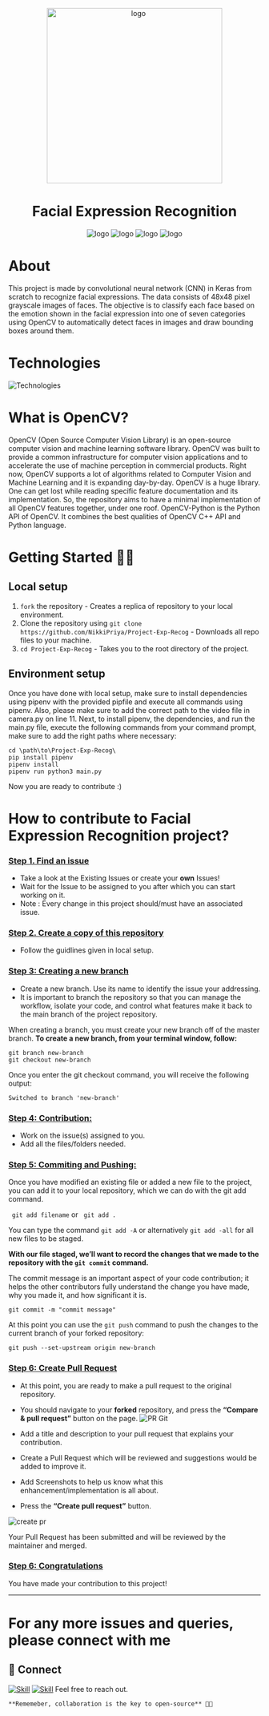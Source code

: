 <p align="center">
  <img src="https://i1.wp.com/sefiks.com/wp-content/uploads/2018/01/kid-expressions-cover.png?resize=459%2C409&ssl=1" width="350" title="logo">
</p>

<h1 align="center">Facial Expression Recognition</h1>

<p align="center">
  <img src="https://img.shields.io/github/issues/nikki-priyaHIT/Project-Exp-Recog" title="logo">
  <img src="https://img.shields.io/github/issues-pr/nikki-priyaHIT/Project-Exp-Recog" title="logo">
  <img src="https://img.shields.io/github/forks/nikki-priyaHIT/Project-Exp-Recog" title="logo">
  <img src="https://img.shields.io/github/stars/nikki-priyaHIT/Project-Exp-Recog" title="logo">
</p>


# About

This project is made by convolutional neural network (CNN) in Keras from scratch to recognize facial expressions. The data consists of 48x48 pixel grayscale images of faces. The objective is to classify each face based on the emotion shown in the facial expression into one of seven categories using OpenCV to automatically detect faces in images and draw bounding boxes around them.

# Technologies
![Technologies](https://user-images.githubusercontent.com/69976168/160343354-0b908850-171e-4b27-ac10-f86c041cef72.jpg)

# What is OpenCV?
OpenCV (Open Source Computer Vision Library) is an open-source computer vision and machine learning software library. OpenCV was built to provide a common infrastructure for computer vision applications and to accelerate the use of machine perception in commercial products. Right now, OpenCV supports a lot of algorithms related to Computer Vision and Machine Learning and it is expanding day-by-day. 
OpenCV is a huge library. One can get lost while reading specific feature documentation and its implementation. So, the repository aims to have a minimal implementation of all OpenCV features together, under one roof.
OpenCV-Python is the Python API of OpenCV. It combines the best qualities of OpenCV C++ API and Python language.

# Getting Started 👨‍💻

## Local setup

1. `fork` the repository  - Creates a replica of repository to your local environment.
2. Clone the repository using `git clone https://github.com/NikkiPriya/Project-Exp-Recog`  - Downloads all repo files to your machine.
3. `cd Project-Exp-Recog`  - Takes you to the root directory of the project.

## Environment setup

Once you have done with local setup, make sure to install dependencies using pipenv with the provided pipfile and execute all commands using pipenv. Also, please make sure to add the correct path to the video file in camera.py on line 11. Next, to install pipenv, the dependencies, and run the main.py file, execute the following commands from your command prompt, make sure to add the right paths where necessary:

```
cd \path\to\Project-Exp-Recog\
pip install pipenv
pipenv install
pipenv run python3 main.py
```
Now you are ready to contribute :)
 

# How to contribute to Facial Expression Recognition project?

### <ins> Step 1. Find an issue </ins>
- Take a look at the Existing Issues or create your **own** Issues!
- Wait for the Issue to be assigned to you after which you can start working on it.
- Note : Every change in this project should/must have an associated issue.

### <ins> Step 2. Create a copy of this repository </ins>
- Follow the guidlines given in local setup.

### <ins> Step 3: Creating a new branch </ins>
- Create a new branch. Use its name to identify the issue your addressing.
- It is important to branch the repository so that you can manage the workflow, isolate your code, and control what features make it back to the main branch of the project repository.
 
When creating a branch, you must create your new branch off of the master branch. 
**To create a new branch, from your terminal window, follow:**


```
git branch new-branch
git checkout new-branch
```
Once you enter the git checkout command, you will receive the following output:

```
Switched to branch 'new-branch'
```

### <ins> Step 4: Contribution: </ins>
- Work on the issue(s) assigned to you.
- Add all the files/folders needed.

### <ins> Step 5: Commiting and Pushing: </ins>
Once you have modified an existing file or added a new file to the project, you can add it to your local repository, which we can do with the git add command.

``` git add filename``` or ``` git add .``` 

You can type the command ```git add -A``` or alternatively ```git add -all``` for all new files to be staged.

**With our file staged, we’ll want to record the changes that we made to the repository with the ```git commit``` command.**
<p> The commit message is an important aspect of your code contribution; it helps the other contributors fully understand the change you have made, why you made it, and how significant it is.  </p>
 
 ```
 git commit -m "commit message"
 ```
 
 
 At this point you can use the ```git push``` command to push the changes to the current branch of your forked repository:
 ```
 git push --set-upstream origin new-branch
 ```
 
### <ins> Step 6: Create Pull Request </ins>
- At this point, you are ready to make a pull request to the original repository.

- You should navigate to your **forked** repository, and press the **“Compare & pull request”** button on the page. 
![PR Git](https://user-images.githubusercontent.com/66662965/115048150-e2413600-9ef6-11eb-942b-537ed5e2aceb.png)

- Add a title and description to your pull request that explains your contribution.

- Create a Pull Request which will be reviewed and suggestions would be added to improve it.

- Add Screenshots to help us know what this enhancement/implementation is all about.

- Press the **“Create pull request”** button.

![create pr](https://user-images.githubusercontent.com/66662965/115048337-161c5b80-9ef7-11eb-9d6d-959224497c0f.png)

Your Pull Request has been submitted and will be reviewed by the maintainer and merged.

### <ins> Step 6: Congratulations</ins>
You have made your contribution to this project!

<hr> </hr>


# For any more issues and queries, please connect with me

## 🤝 Connect

[![Skill](https://img.shields.io/badge/LinkedIn-0077B5?style=for-the-badge&logo=linkedin&logoColor=white)](https://www.linkedin.com/in/20b4219a/)
[![Skill](https://img.shields.io/badge/Twitter-1DA1F2?style=for-the-badge&logo=twitter&logoColor=white)](https://twitter.com/NikkiPriya8)
Feel free to reach out. 

``` **Rememeber, collaboration is the key to open-source** 🌟✨ ```

